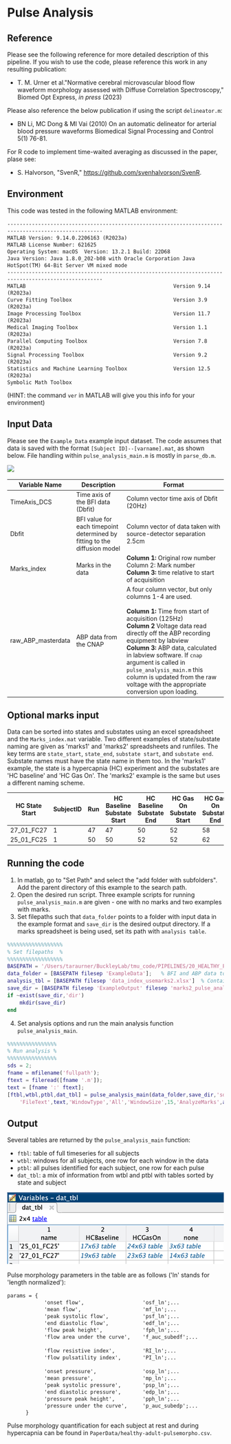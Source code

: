 # Pulse Analysis

## Reference

Please see the following reference for more detailed description of this pipeline. If you wish to use the code, please reference this work in any resulting publication:

- T. M. Urner et al."Normative cerebral microvascular blood flow waveform morphology assessed with Diffuse Correlation Spectroscopy," Biomed Opt Express, *in press* (2023)

Please also reference the below publication if using the script `delineator.m`:

- BN Li, MC Dong & MI Vai (2010) 
On an automatic delineator for arterial blood pressure waveforms
Biomedical Signal Processing and Control 5(1) 76-81.

For R code to implement time-waited averaging as discussed in the paper, plase see:

- S. Halvorson, "SvenR," https://github.com/svenhalvorson/SvenR.

## Environment

This code was tested in the following MATLAB environment:

```
-----------------------------------------------------------------------------------------------------
MATLAB Version: 9.14.0.2206163 (R2023a)
MATLAB License Number: 621625
Operating System: macOS  Version: 13.2.1 Build: 22D68 
Java Version: Java 1.8.0_202-b08 with Oracle Corporation Java HotSpot(TM) 64-Bit Server VM mixed mode
-----------------------------------------------------------------------------------------------------
MATLAB                                                Version 9.14        (R2023a)
Curve Fitting Toolbox                                 Version 3.9         (R2023a)
Image Processing Toolbox                              Version 11.7        (R2023a)
Medical Imaging Toolbox                               Version 1.1         (R2023a)
Parallel Computing Toolbox                            Version 7.8         (R2023a)
Signal Processing Toolbox                             Version 9.2         (R2023a)
Statistics and Machine Learning Toolbox               Version 12.5        (R2023a)
Symbolic Math Toolbox   
```
(HINT: the command `ver` in MATLAB will give you this info for your environment)
## Input Data

Please see the `Example_Data` example input dataset. The code assumes that data is saved with the format `[Subject ID]--[varname].mat`, as shown below. File handling within `pulse_analysis_main.m` is mostly in `parse_db.m`.

![](Images/2023-05-18-09-58-35.png)

| Variable Name      | Description                                                                 | Format               |
|--------------------|-----------------------------------------------------------------------------|----------------------|
| TimeAxis_DCS       | Time axis of the BFI data (Dbfit)|           Column vector time axis of Dbfit (20Hz)           |
| Dbfit              | BFI value for each timepoint determined by fitting to the diffusion model   | Column vector of data taken with source-detector separation 2.5cm |
| Marks_index        | Marks in the data         |    **Column 1:** Original row number <br /> Column 2: Mark number <br /> **Column 3:** time relative to start of acquisition  | 
| raw_ABP_masterdata | ABP data from the CNAP                                                      | A four column vector, but only columns 1-4 are used. <br /> <br /> **Column 1:** Time from start of acquisition (125Hz) <br /> **Column 2** Voltage data read directly off the ABP recording equipment by labview <br /> **Column 3:** ABP data, calculated in labview software. If `cnap` argument is called in `pulse_analysis_main.m` this column is updated from the raw voltage with the appropriate conversion upon loading.     |


## Optional marks input

Data can be sorted into states and substates using an excel spreadsheet and the `Marks_index.mat` variable. Two different examples of state/substate naming are given as 'marks1' and 'marks2' spreadsheets and runfiles. The key terms are `state_start`, `state_end`, `substate start`, and `substate end`. Substate names must have the state name in them too. In the 'marks1' example, the state is a hypercapnia (HC) experiment and the substates are 'HC baseline' and 'HC Gas On'. The 'marks2' example is the same but uses a different naming scheme.

| HC State Start | SubjectID | Run | HC Baseline Substate Start | HC Baseline Substate End | HC Gas On Substate Start | HC Gas On Substate End | HC State End |
|----------------|-----------|-----|----------------------------|--------------------------|--------------------------|------------------------|--------------|
| 27_01_FC27 | 1   | 47              | 47                      | 50                    | 52                              | 58                            | 62             |
| 25_01_FC25 | 1   | 50              | 50                      | 52                    | 52                              | 62                            | 63             |


## Running the code

1) In matlab, go to "Set Path" and select the "add folder with subfolders". Add the parent directory of this example to the search path.
2) Open the desired run script. Three example scripts for running `pulse_analysis_main.m` are given - one with no marks and two examples with marks.
3) Set filepaths such that `data_folder` points to a folder with input data in the example format and `save_dir` is the desired output directory. If a marks spreadsheet is being used, set its path with `analysis table`.

```MATLAB 
%%%%%%%%%%%%%%%%%%
% Set filepaths  %                                                         
%%%%%%%%%%%%%%%%%%
BASEPATH = '/Users/taraurner/BuckleyLab/tmu_code/PIPELINES/20_HEALTHY_PULSATILITY_2023_BOE/PULSEANALYSIS/BOE_GithubExample'
data_folder = [BASEPATH filesep 'ExampleData'];   % BFI and ABP data to be analyzed
analysis_tbl = [BASEPATH filesep 'data_index_usemarks2.xlsx']  % Contains marks input
save_dir = [BASEPATH filesep 'ExampleOutput' filesep 'marks2_pulse_analysis_out' filesep];      % Save location      % Save location
if ~exist(save_dir,'dir')
    mkdir(save_dir)
end
```
4) Set analysis options and run the main analysis function `pulse_analysis_main`.

```MATLAB
%%%%%%%%%%%%%%%%
% Run analysis %
%%%%%%%%%%%%%%%%
sds = 2;
fname = mfilename('fullpath');
ftext = fileread([fname '.m']);
text = [fname ':' ftext];
[ftbl,wtbl,ptbl,dat_tbl] = pulse_analysis_main(data_folder,save_dir,'sds',sds,...
    'FileText',text,'WindowType','All','WindowSize',15,'AnalyzeMarks',analysis_tbl,'method',1,'corr_method','xcorr','cnap','true');
```

## Output

Several tables are returned by the `pulse_analysis_main` function:

- `ftbl`: table of full timeseries for all subjects
- `wtbl`: windows for all subjects, one row for each window in the data
- `ptbl`: all pulses identified for each subject, one row for each pulse
- `dat_tbl`: a mix of information from wtbl and ptbl with tables sorted by state and subject

![](Images/2023-05-23-14-28-29.png)

Pulse morphology parameters in the table are as follows ('ln' stands for 'length normalized'):

```
params = {
            'onset flow',                   'osf_ln';...
            'mean flow',                    'mf_ln';...
            'peak systolic flow',           'psf_ln';...
            'end diastolic flow',           'edf_ln';...
            'flow peak height',             'fph_ln';...
            'flow area under the curve',    'f_auc_subedf';...

            'flow resistive index',         'RI_ln';...
            'flow pulsatility index',       'PI_ln';...
            
            'onset pressure',               'osp_ln';...
            'mean pressure',                'mp_ln';...           
            'peak systolic pressure',       'psp_ln';...
            'end diastolic pressure',       'edp_ln';...            
            'pressure peak height',         'pph_ln';...
            'pressure under the curve',     'p_auc_subedp';...     
      }
```
Pulse morphology quantification for each subject at rest and during hypercapnia can be found in `PaperData/healthy-adult-pulsemorpho.csv`.
